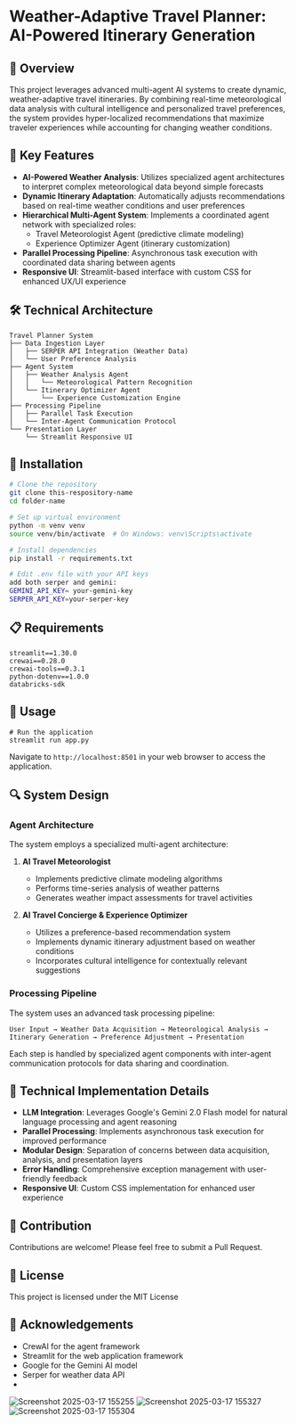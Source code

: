 # Weather-Adaptive Travel Planner: AI-Powered Itinerary Generation
## 🌟 Overview

This project leverages advanced multi-agent AI systems to create dynamic, weather-adaptive travel itineraries. By combining real-time meteorological data analysis with cultural intelligence and personalized travel preferences, the system provides hyper-localized recommendations that maximize traveler experiences while accounting for changing weather conditions.

## 🚀 Key Features

- **AI-Powered Weather Analysis**: Utilizes specialized agent architectures to interpret complex meteorological data beyond simple forecasts
- **Dynamic Itinerary Adaptation**: Automatically adjusts recommendations based on real-time weather conditions and user preferences
- **Hierarchical Multi-Agent System**: Implements a coordinated agent network with specialized roles:
  - Travel Meteorologist Agent (predictive climate modeling)
  - Experience Optimizer Agent (itinerary customization)
- **Parallel Processing Pipeline**: Asynchronous task execution with coordinated data sharing between agents
- **Responsive UI**: Streamlit-based interface with custom CSS for enhanced UX/UI experience

## 🛠️ Technical Architecture

```
Travel Planner System
├── Data Ingestion Layer
│   ├── SERPER API Integration (Weather Data)
│   └── User Preference Analysis
├── Agent System
│   ├── Weather Analysis Agent
│   │   └── Meteorological Pattern Recognition
│   └── Itinerary Optimizer Agent
│       └── Experience Customization Engine
├── Processing Pipeline
│   ├── Parallel Task Execution
│   └── Inter-Agent Communication Protocol
└── Presentation Layer
    └── Streamlit Responsive UI
```

## 🔧 Installation

```bash
# Clone the repository
git clone this-respository-name
cd folder-name

# Set up virtual environment
python -m venv venv
source venv/bin/activate  # On Windows: venv\Scripts\activate

# Install dependencies
pip install -r requirements.txt

# Edit .env file with your API keys
add both serper and gemini:
GEMINI_API_KEY= your-gemini-key
SERPER_API_KEY=your-serper-key

```
## 📋 Requirements

```
streamlit==1.30.0
crewai==0.28.0
crewai-tools==0.3.1
python-dotenv==1.0.0
databricks-sdk
```

## 🚀 Usage

```
# Run the application
streamlit run app.py
```

Navigate to `http://localhost:8501` in your web browser to access the application.

## 🔍 System Design

### Agent Architecture

The system employs a specialized multi-agent architecture:

1. **AI Travel Meteorologist**
   - Implements predictive climate modeling algorithms
   - Performs time-series analysis of weather patterns
   - Generates weather impact assessments for travel activities

2. **AI Travel Concierge & Experience Optimizer**
   - Utilizes a preference-based recommendation system
   - Implements dynamic itinerary adjustment based on weather conditions
   - Incorporates cultural intelligence for contextually relevant suggestions

### Processing Pipeline

The system uses an advanced task processing pipeline:

```
User Input → Weather Data Acquisition → Meteorological Analysis → 
Itinerary Generation → Preference Adjustment → Presentation
```

Each step is handled by specialized agent components with inter-agent communication protocols for data sharing and coordination.

## 🔬 Technical Implementation Details

- **LLM Integration**: Leverages Google's Gemini 2.0 Flash model for natural language processing and agent reasoning
- **Parallel Processing**: Implements asynchronous task execution for improved performance
- **Modular Design**: Separation of concerns between data acquisition, analysis, and presentation layers
- **Error Handling**: Comprehensive exception management with user-friendly feedback
- **Responsive UI**: Custom CSS implementation for enhanced user experience

## 🤝 Contribution

Contributions are welcome! Please feel free to submit a Pull Request.

## 📜 License

This project is licensed under the MIT License

## 🙏 Acknowledgements


- CrewAI for the agent framework
- Streamlit for the web application framework
- Google for the Gemini AI model
- Serper for weather data API
- 
![Screenshot 2025-03-17 155255](https://github.com/user-attachments/assets/39b814d5-a62a-47a9-b318-00152fa383ce)
![Screenshot 2025-03-17 155327](https://github.com/user-attachments/assets/eb944809-3717-48c1-bda4-d7a7ad73286f)
![Screenshot 2025-03-17 155304](https://github.com/user-attachments/assets/11c507da-921b-486f-b3c5-2e47e9b1daa4)

